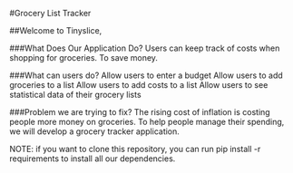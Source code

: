 #Grocery List Tracker

##Welcome to Tinyslice,

###What Does Our Application Do?
Users can keep track of costs when shopping for groceries. To save money.

###What can users do?
Allow users to enter a budget
Allow users to add groceries to a list
Allow users to add costs to a list
Allow users to see statistical data of their grocery lists

###Problem we are trying to fix?
The rising cost of inflation is costing people more money on groceries. To help people manage their spending, we will develop a grocery tracker application.

NOTE: if you want to clone this repository, you can run pip install -r requirements to install all our dependencies.
